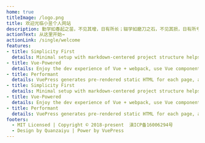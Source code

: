 ```yaml
---
home: true
titleImage: /logo.png
title: 欢迎光临小昱个人网站
description: 勤学如春起之苗，不见其增，日有所长；辍学如磨刀之石，不见其损，日有所亏
actionText: 从这里开始→
actionLink: /single/welcome
features:
- title: Simplicity First
  details: Minimal setup with markdown-centered project structure helps you focus on writing.
- title: Vue-Powered
  details: Enjoy the dev experience of Vue + webpack, use Vue components in markdown, and develop custom themes with Vue.
- title: Performant
  details: VuePress generates pre-rendered static HTML for each page, and runs as an SPA once a page is loaded.
- title: Simplicity First
  details: Minimal setup with markdown-centered project structure helps you focus on writing.
- title: Vue-Powered
  details: Enjoy the dev experience of Vue + webpack, use Vue components in markdown, and develop custom themes with Vue.
- title: Performant
  details: VuePress generates pre-rendered static HTML for each page, and runs as an SPA once a page is loaded.
footers:
  - MIT Licensed | Copyright © 2018-present  滇ICP备16006294号
  - Design by Quanzaiyu | Power by VuePress
---
```



